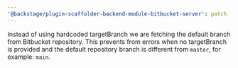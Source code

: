 ```yaml
---
'@backstage/plugin-scaffolder-backend-module-bitbucket-server': patch
---
```


Instead of using hardcoded targetBranch we are fetching the default branch from Bitbucket repository.
This prevents from errors when no targetBranch is provided and the default repository branch is different from `master`, for example: `main`.
